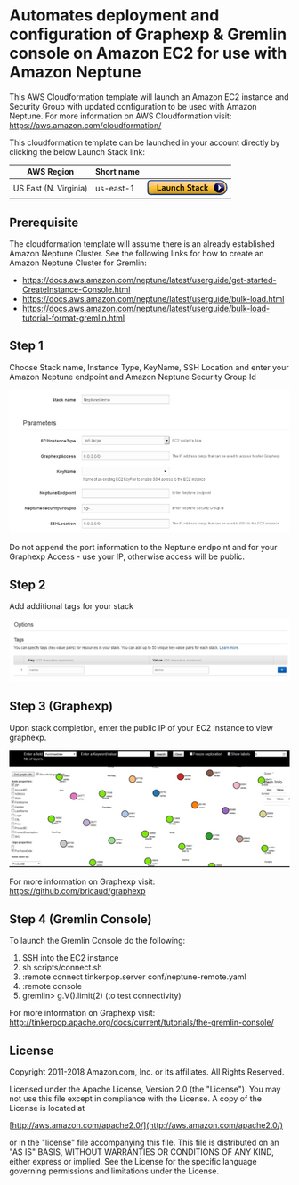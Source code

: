 # Automates deployment and configuration of Graphexp & Gremlin console on Amazon EC2 for use with Amazon Neptune 

This AWS Cloudformation template will launch an Amazon EC2 instance and Security Group with updated configuration to be used with Amazon Neptune. For more information on AWS Cloudformation visit: https://aws.amazon.com/cloudformation/


This cloudformation template can be launched in your account directly by clicking the below Launch Stack link:


| AWS Region | Short name | | 
| -- | -- | -- |
| US East (N. Virginia) | us-east-1 | [![cloudformation-launch-button](images/cloudformation-launch-stack.png)](https://console.aws.amazon.com/cloudformation/home?region=us-east-1#/stacks/new?stackName=NeptuneDemo&templateURL=https://s3.amazonaws.com/neptune-labs/cloudformation/gremlin-client-tools-cfn.json) |


## Prerequisite

The cloudformation template will assume there is an already established Amazon Neptune Cluster. See the following links for how to create an Amazon Neptune Cluster for Gremlin:  

* https://docs.aws.amazon.com/neptune/latest/userguide/get-started-CreateInstance-Console.html
* https://docs.aws.amazon.com/neptune/latest/userguide/bulk-load.html
* https://docs.aws.amazon.com/neptune/latest/userguide/bulk-load-tutorial-format-gremlin.html


## Step 1

Choose Stack name, Instance Type, KeyName, SSH Location and enter your Amazon Neptune endpoint and Amazon Neptune Security Group Id

![cloudformation](images/step1.jpg)

Do not append the port information to the Neptune endpoint and for your Graphexp Access - use your IP, otherwise access will be public.


## Step 2

Add additional tags for your stack

![cloudformation](images/step2.jpg)


## Step 3 (Graphexp)

Upon stack completion, enter the public IP of your EC2 instance to view graphexp.

![cloudformation](images/step3.jpg)

For more information on Graphexp visit: https://github.com/bricaud/graphexp

## Step 4 (Gremlin Console)

To launch the Gremlin Console do the following: 

1. SSH into the EC2 instance
2. sh scripts/connect.sh
3. :remote connect tinkerpop.server conf/neptune-remote.yaml
4. :remote console
5. gremlin> g.V().limit(2) (to test connectivity)


For more information on Graphexp visit: http://tinkerpop.apache.org/docs/current/tutorials/the-gremlin-console/

## License

Copyright 2011-2018 Amazon.com, Inc. or its affiliates. All Rights Reserved.

Licensed under the Apache License, Version 2.0 (the "License"). You may not use this file except in compliance with the License. A copy of the License is located at

[http://aws.amazon.com/apache2.0/](http://aws.amazon.com/apache2.0/)

or in the "license" file accompanying this file. This file is distributed on an "AS IS" BASIS, WITHOUT WARRANTIES OR CONDITIONS OF ANY KIND, either express or implied. See the License for the specific language governing permissions and limitations under the License.








